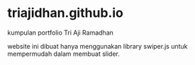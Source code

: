 # triajidhan.github.io
kumpulan portfolio Tri Aji Ramadhan

website ini dibuat hanya menggunakan library swiper.js untuk mempermudah dalam membuat slider.
